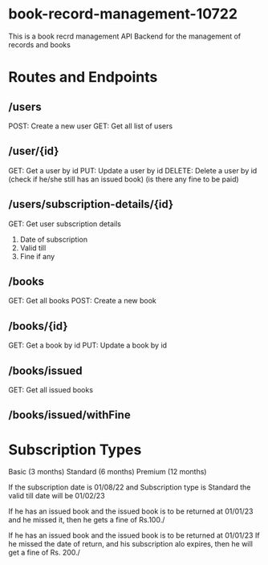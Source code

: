 # book-record-management-10722

This is a book recrd management API Backend for the management of records and books

# Routes and Endpoints

## /users
POST: Create a new user
GET: Get all list of users

## /user/{id}
GET: Get a user by id
PUT: Update a user by id
DELETE: Delete a user by id (check if he/she still has an issued book) (is there any fine to be paid)

## /users/subscription-details/{id}
GET: Get user subscription details
1. Date of subscription
2. Valid till
3. Fine if any



## /books

GET: Get all books
POST: Create a new book


## /books/{id}

GET: Get a book by id
PUT: Update a book by id

## /books/issued
GET: Get all issued books

## /books/issued/withFine


# Subscription Types
Basic (3 months)
Standard (6 months)
Premium (12 months)

If the subscription date is 01/08/22
and Subscription type is Standard
the valid till date will be 01/02/23

If he has an issued book and the issued book is to be returned at 01/01/23 and he missed it, then he gets a fine of Rs.100./

If he has an issued book and the issued book is to be returned at 01/01/23
If he missed the date of return, and his subscription alo expires, then he will get a fine of Rs. 200./